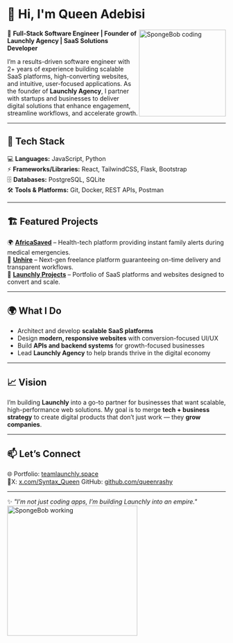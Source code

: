 # 👋 Hi, I'm Queen Adebisi  

<img src="https://media.giphy.com/media/l41lFw057lAJQMwg0/giphy.gif" width="200" align="right" alt="SpongeBob coding" />

🚀 **Full-Stack Software Engineer | Founder of Launchly Agency | SaaS Solutions Developer**  

I’m a results-driven software engineer with 2+ years of experience building scalable SaaS platforms, high-converting websites, and intuitive, user-focused applications. As the founder of **Launchly Agency**, I partner with startups and businesses to deliver digital solutions that enhance engagement, streamline workflows, and accelerate growth.  

---

## 🔧 Tech Stack  
💻 **Languages:** JavaScript, Python  
⚡ **Frameworks/Libraries:** React, TailwindCSS, Flask, Bootstrap  
🗄 **Databases:** PostgreSQL, SQLite  
🛠 **Tools & Platforms:** Git, Docker, REST APIs, Postman  

---

## 🏗 Featured Projects  
🌍 **[AfricaSaved](#)** – Health-tech platform providing instant family alerts during medical emergencies.  
💼 **[Unhire](#)** – Next-gen freelance platform guaranteeing on-time delivery and transparent workflows.  
🚀 **[Launchly Projects](https://teamlaunchly.space)** – Portfolio of SaaS platforms and websites designed to convert and scale.  

---

## 🌍 What I Do  
- Architect and develop **scalable SaaS platforms**  
- Design **modern, responsive websites** with conversion-focused UI/UX  
- Build **APIs and backend systems** for growth-focused businesses  
- Lead **Launchly Agency** to help brands thrive in the digital economy  

---

## 📈 Vision  
I’m building **Launchly** into a go-to partner for businesses that want scalable, high-performance web solutions. My goal is to merge **tech + business strategy** to create digital products that don’t just work — they **grow companies**.  

---

## 📫 Let’s Connect  
🌐 Portfolio: [teamlaunchly.space](https://teamlaunchly.space/)  
💼X: [x.com/Syntax_Queen](https://x.com/Syntax_Queen) 
 GitHub: [github.com/queenrashy](https://github.com/queenrashy)  

---

✨ *"I’m not just coding apps, I’m building Launchly into an empire."*  
<img src="https://media.giphy.com/media/3o7abKhOpu0NwenH3O/giphy.gif" width="300" alt="SpongeBob working" />
